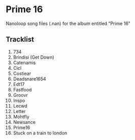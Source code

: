 # Prime 16

Nanoloop song files (.nan) for the album entitled "Prime 16"

## Tracklist

1. 734
2. Brindisi (Get Down)
3. Catenamis
4. Cicl
5. Costiear
6. Deadsnare1654
7. Edt17
8. Fastfood
9. Groovr
10. Inspo
11. Lecwd
12. Letter
13. Mohtfly
14. Newsance
15. Prime16
16. Stuck on a train to london
